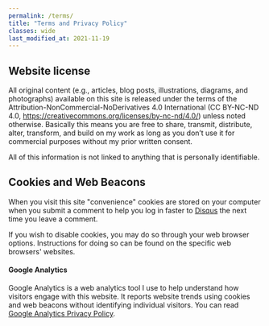 ```yaml
---
permalink: /terms/
title: "Terms and Privacy Policy"
classes: wide
last_modified_at: 2021-11-19
---
```


## Website license
All original content (e.g., articles, blog posts, illustrations, diagrams, and photographs) available on this site 
is released under the terms of the Attribution-NonCommercial-NoDerivatives 4.0 International (CC BY-NC-ND 4.0, 
https://creativecommons.org/licenses/by-nc-nd/4.0/) unless noted otherwise.
Basically this means you are free to share, transmit, distribute, alter, transform, and build on my work as long as you don’t use it for commercial purposes without my prior written consent.

All of this information is not linked to anything that is personally identifiable.

## Cookies and Web Beacons

When you visit this site "convenience" cookies are stored on your computer when you submit a comment to help you log in faster to [Disqus](http://disqus.com) the next time you leave a comment.

If you wish to disable cookies, you may do so through your web browser options. Instructions for doing so can be found on the specific web browsers' websites.

#### Google Analytics

Google Analytics is a web analytics tool I use to help understand how visitors engage with this website. It reports website trends using cookies and web beacons without identifying individual visitors. You can read [Google Analytics Privacy Policy](http://www.google.com/analytics/learn/privacy.html).
